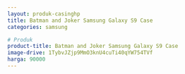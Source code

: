 ```yaml
---
layout: produk-casinghp
title: Batman and Joker Samsung Galaxy S9 Case
categories: samsung

# Produk
product-title: Batman and Joker Samsung Galaxy S9 Case
image-drive: 1TybvJZjp9MmO3knU4cuTi40qYW754TVf
harga: 90000
---
```

